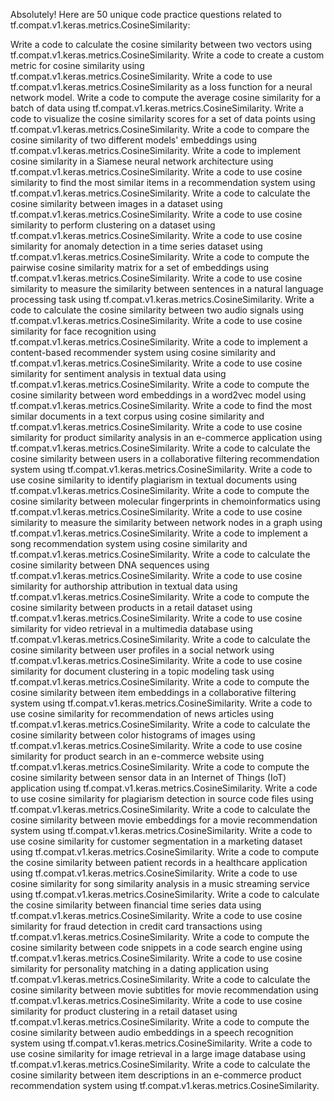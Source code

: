 
Absolutely! Here are 50 unique code practice questions related to tf.compat.v1.keras.metrics.CosineSimilarity:

Write a code to calculate the cosine similarity between two vectors using tf.compat.v1.keras.metrics.CosineSimilarity.
Write a code to create a custom metric for cosine similarity using tf.compat.v1.keras.metrics.CosineSimilarity.
Write a code to use tf.compat.v1.keras.metrics.CosineSimilarity as a loss function for a neural network model.
Write a code to compute the average cosine similarity for a batch of data using tf.compat.v1.keras.metrics.CosineSimilarity.
Write a code to visualize the cosine similarity scores for a set of data points using tf.compat.v1.keras.metrics.CosineSimilarity.
Write a code to compare the cosine similarity of two different models' embeddings using tf.compat.v1.keras.metrics.CosineSimilarity.
Write a code to implement cosine similarity in a Siamese neural network architecture using tf.compat.v1.keras.metrics.CosineSimilarity.
Write a code to use cosine similarity to find the most similar items in a recommendation system using tf.compat.v1.keras.metrics.CosineSimilarity.
Write a code to calculate the cosine similarity between images in a dataset using tf.compat.v1.keras.metrics.CosineSimilarity.
Write a code to use cosine similarity to perform clustering on a dataset using tf.compat.v1.keras.metrics.CosineSimilarity.
Write a code to use cosine similarity for anomaly detection in a time series dataset using tf.compat.v1.keras.metrics.CosineSimilarity.
Write a code to compute the pairwise cosine similarity matrix for a set of embeddings using tf.compat.v1.keras.metrics.CosineSimilarity.
Write a code to use cosine similarity to measure the similarity between sentences in a natural language processing task using tf.compat.v1.keras.metrics.CosineSimilarity.
Write a code to calculate the cosine similarity between two audio signals using tf.compat.v1.keras.metrics.CosineSimilarity.
Write a code to use cosine similarity for face recognition using tf.compat.v1.keras.metrics.CosineSimilarity.
Write a code to implement a content-based recommender system using cosine similarity and tf.compat.v1.keras.metrics.CosineSimilarity.
Write a code to use cosine similarity for sentiment analysis in textual data using tf.compat.v1.keras.metrics.CosineSimilarity.
Write a code to compute the cosine similarity between word embeddings in a word2vec model using tf.compat.v1.keras.metrics.CosineSimilarity.
Write a code to find the most similar documents in a text corpus using cosine similarity and tf.compat.v1.keras.metrics.CosineSimilarity.
Write a code to use cosine similarity for product similarity analysis in an e-commerce application using tf.compat.v1.keras.metrics.CosineSimilarity.
Write a code to calculate the cosine similarity between users in a collaborative filtering recommendation system using tf.compat.v1.keras.metrics.CosineSimilarity.
Write a code to use cosine similarity to identify plagiarism in textual documents using tf.compat.v1.keras.metrics.CosineSimilarity.
Write a code to compute the cosine similarity between molecular fingerprints in chemoinformatics using tf.compat.v1.keras.metrics.CosineSimilarity.
Write a code to use cosine similarity to measure the similarity between network nodes in a graph using tf.compat.v1.keras.metrics.CosineSimilarity.
Write a code to implement a song recommendation system using cosine similarity and tf.compat.v1.keras.metrics.CosineSimilarity.
Write a code to calculate the cosine similarity between DNA sequences using tf.compat.v1.keras.metrics.CosineSimilarity.
Write a code to use cosine similarity for authorship attribution in textual data using tf.compat.v1.keras.metrics.CosineSimilarity.
Write a code to compute the cosine similarity between products in a retail dataset using tf.compat.v1.keras.metrics.CosineSimilarity.
Write a code to use cosine similarity for video retrieval in a multimedia database using tf.compat.v1.keras.metrics.CosineSimilarity.
Write a code to calculate the cosine similarity between user profiles in a social network using tf.compat.v1.keras.metrics.CosineSimilarity.
Write a code to use cosine similarity for document clustering in a topic modeling task using tf.compat.v1.keras.metrics.CosineSimilarity.
Write a code to compute the cosine similarity between item embeddings in a collaborative filtering system using tf.compat.v1.keras.metrics.CosineSimilarity.
Write a code to use cosine similarity for recommendation of news articles using tf.compat.v1.keras.metrics.CosineSimilarity.
Write a code to calculate the cosine similarity between color histograms of images using tf.compat.v1.keras.metrics.CosineSimilarity.
Write a code to use cosine similarity for product search in an e-commerce website using tf.compat.v1.keras.metrics.CosineSimilarity.
Write a code to compute the cosine similarity between sensor data in an Internet of Things (IoT) application using tf.compat.v1.keras.metrics.CosineSimilarity.
Write a code to use cosine similarity for plagiarism detection in source code files using tf.compat.v1.keras.metrics.CosineSimilarity.
Write a code to calculate the cosine similarity between movie embeddings for a movie recommendation system using tf.compat.v1.keras.metrics.CosineSimilarity.
Write a code to use cosine similarity for customer segmentation in a marketing dataset using tf.compat.v1.keras.metrics.CosineSimilarity.
Write a code to compute the cosine similarity between patient records in a healthcare application using tf.compat.v1.keras.metrics.CosineSimilarity.
Write a code to use cosine similarity for song similarity analysis in a music streaming service using tf.compat.v1.keras.metrics.CosineSimilarity.
Write a code to calculate the cosine similarity between financial time series data using tf.compat.v1.keras.metrics.CosineSimilarity.
Write a code to use cosine similarity for fraud detection in credit card transactions using tf.compat.v1.keras.metrics.CosineSimilarity.
Write a code to compute the cosine similarity between code snippets in a code search engine using tf.compat.v1.keras.metrics.CosineSimilarity.
Write a code to use cosine similarity for personality matching in a dating application using tf.compat.v1.keras.metrics.CosineSimilarity.
Write a code to calculate the cosine similarity between movie subtitles for movie recommendation using tf.compat.v1.keras.metrics.CosineSimilarity.
Write a code to use cosine similarity for product clustering in a retail dataset using tf.compat.v1.keras.metrics.CosineSimilarity.
Write a code to compute the cosine similarity between audio embeddings in a speech recognition system using tf.compat.v1.keras.metrics.CosineSimilarity.
Write a code to use cosine similarity for image retrieval in a large image database using tf.compat.v1.keras.metrics.CosineSimilarity.
Write a code to calculate the cosine similarity between item descriptions in an e-commerce product recommendation system using tf.compat.v1.keras.metrics.CosineSimilarity.